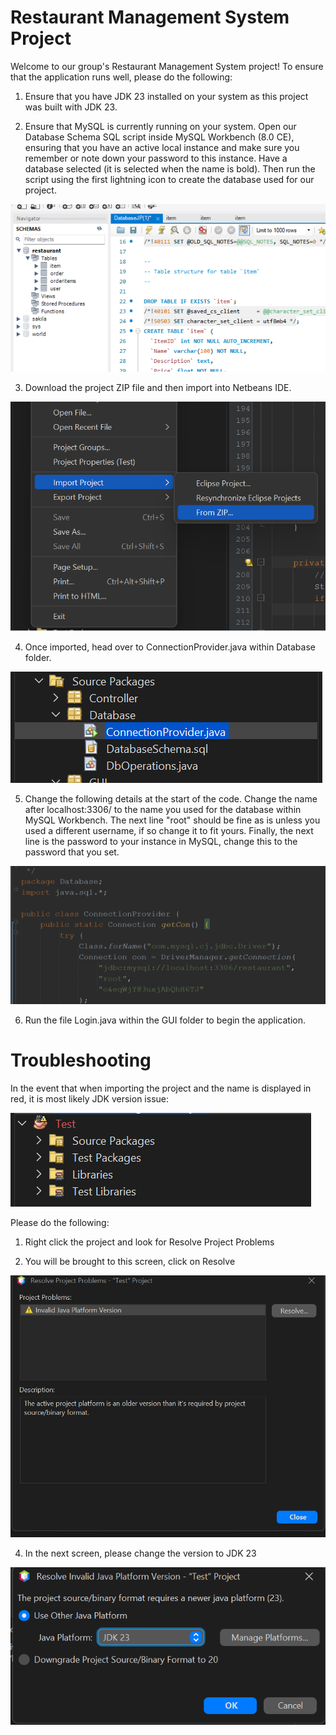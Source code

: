# Restaurant Management System Project

Welcome to our group's Restaurant Management System project! To ensure that the application runs well, please do the following:

1. Ensure that you have JDK 23 installed on your system as this project was built with JDK 23.

2. Ensure that MySQL is currently running on your system. Open our Database Schema SQL script inside MySQL Workbench (8.0 CE), ensuring that you have an active local instance and make sure you remember or note down your password to this instance. Have a database selected (it is selected when the name is bold). Then run the script using the first lightning icon to create the database used for our project.

![Alt](Images%20for%20README/schema.png)

3. Download the project ZIP file and then import into Netbeans IDE.

![ALt](Images%20for%20README/import.png)

4. Once imported, head over to ConnectionProvider.java within Database folder.

![Alt](Images%20for%20README/connection.png)

5. Change the following details at the start of the code. Change the name after localhost:3306/ to the name you used for the database within MySQL Workbench. The next line "root" should be fine as is unless you used a different username, if so change it to fit yours. Finally, the next line is the password to your instance in MySQL, change this to the password that you set.

![Alt](Images%20for%20README/infochange.png)

6. Run the file Login.java within the GUI folder to begin the application.

# Troubleshooting

In the event that when importing the project and the name is displayed in red, it is most likely JDK version issue:

![Alt](Images%20for%20README/red.png)

Please do the following:

1. Right click the project and look for Resolve Project Problems

2. You will be brought to this screen, click on Resolve

![Alt](Images%20for%20README/resolve.png)

4. In the next screen, please change the version to JDK 23

![Alt](Images%20for%20README/jdk23.png)



